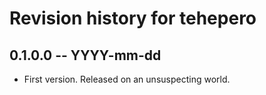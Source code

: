 # Revision history for tehepero

## 0.1.0.0 -- YYYY-mm-dd

* First version. Released on an unsuspecting world.
